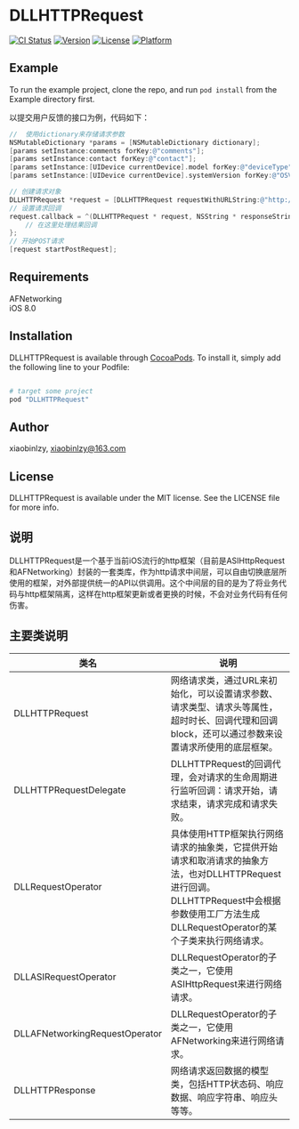 # DLLHTTPRequest

[![CI Status](http://img.shields.io/travis/xiaobinlzy/DLLHTTPRequest.svg?style=flat)](https://travis-ci.org/xiaobinlzy/DLLHTTPRequest)
[![Version](https://img.shields.io/cocoapods/v/DLLHTTPRequest.svg?style=flat)](http://cocoapods.org/pods/DLLHTTPRequest)
[![License](https://img.shields.io/cocoapods/l/DLLHTTPRequest.svg?style=flat)](http://cocoapods.org/pods/DLLHTTPRequest)
[![Platform](https://img.shields.io/cocoapods/p/DLLHTTPRequest.svg?style=flat)](http://cocoapods.org/pods/DLLHTTPRequest)

## Example

To run the example project, clone the repo, and run `pod install` from the Example directory first.

以提交用户反馈的接口为例，代码如下：

```objective-c
//	使用dictionary来存储请求参数       
NSMutableDictionary *params = [NSMutableDictionary dictionary]; 
[params setInstance:comments forKey:@"comments"];
[params setInstance:contact forKey:@"contact"];
[params setInstance:[UIDevice currentDevice].model forKey:@"deviceType"]; 
[params setInstance:[UIDevice currentDevice].systemVersion forKey:@"OSVersion"];

// 创建请求对象
DLLHTTPRequest *request = [DLLHTTPRequest requestWithURLString:@"http://appconfig.chinahr.com/feedback"];
// 设置请求回调
request.callback = ^(DLLHTTPRequest * request, NSString * responseString, NSError * error) {
	// 在这里处理结果回调
};
// 开始POST请求
[request startPostRequest];
```


## Requirements
AFNetworking	
iOS 8.0

## Installation

DLLHTTPRequest is available through [CocoaPods](http://cocoapods.org). To install
it, simply add the following line to your Podfile:

```ruby

# target some project
pod "DLLHTTPRequest"
```

## Author

xiaobinlzy, xiaobinlzy@163.com

## License

DLLHTTPRequest is available under the MIT license. See the LICENSE file for more info.

## 说明
DLLHTTPRequest是一个基于当前iOS流行的http框架（目前是ASIHttpRequest和AFNetworking）封装的一套类库，作为http请求中间层，可以自由切换底层所使用的框架，对外部提供统一的API以供调用。这个中间层的目的是为了将业务代码与http框架隔离，这样在http框架更新或者更换的时候，不会对业务代码有任何伤害。

## 主要类说明
类名 | 说明
--- | ---
DLLHTTPRequest | 网络请求类，通过URL来初始化，可以设置请求参数、请求类型、请求头等属性，超时时长、回调代理和回调block，还可以通过参数来设置请求所使用的底层框架。
DLLHTTPRequestDelegate | DLLHTTPRequest的回调代理，会对请求的生命周期进行监听回调：请求开始，请求结束，请求完成和请求失败。
DLLRequestOperator | 具体使用HTTP框架执行网络请求的抽象类，它提供开始请求和取消请求的抽象方法，也对DLLHTTPRequest进行回调。 DLLHTTPRequest中会根据参数使用工厂方法生成DLLRequestOperator的某个子类来执行网络请求。
DLLASIRequestOperator | DLLRequestOperator的子类之一，它使用ASIHttpRequest来进行网络请求。
DLLAFNetworkingRequestOperator | DLLRequestOperator的子类之一，它使用AFNetworking来进行网络请求。
DLLHTTPResponse | 网络请求返回数据的模型类，包括HTTP状态码、响应数据、响应字符串、响应头等等。